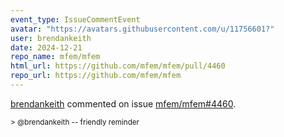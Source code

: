 ```yaml
---
event_type: IssueCommentEvent
avatar: "https://avatars.githubusercontent.com/u/11756601?"
user: brendankeith
date: 2024-12-21
repo_name: mfem/mfem
html_url: https://github.com/mfem/mfem/pull/4460
repo_url: https://github.com/mfem/mfem
---
```


<a href='https://github.com/brendankeith' target='_blank'>brendankeith</a> commented on issue <a href='https://github.com/mfem/mfem/pull/4460' target='_blank'>mfem/mfem#4460</a>.

<small>> @brendankeith -- friendly reminder 